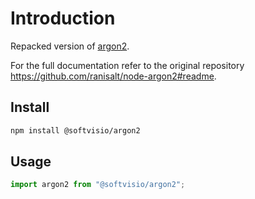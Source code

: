 # Introduction

Repacked version of [argon2](https://www.npmjs.com/package/argon2).

For the full documentation refer to the original repository <https://github.com/ranisalt/node-argon2#readme>.

## Install

```sh
npm install @softvisio/argon2
```

## Usage

```javascript
import argon2 from "@softvisio/argon2";
```
